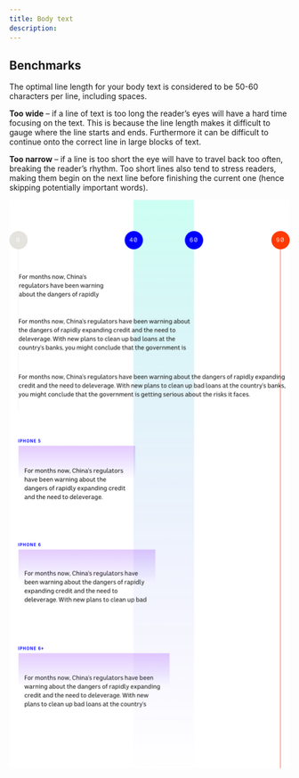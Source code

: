 ```yaml
---
title: Body text
description:
---
```


## Benchmarks

The optimal line length for your body text is considered to be 50-60 characters per line, including spaces.

**Too wide** – if a line of text is too long the reader’s eyes will have a hard time focusing on the text. This is because the line length makes it difficult to gauge where the line starts and ends. Furthermore it can be difficult to continue onto the correct line in large blocks of text.

**Too narrow** – if a line is too short the eye will have to travel back too often, breaking the reader’s rhythm. Too short lines also tend to stress readers, making them begin on the next line before finishing the current one (hence skipping potentially important words).

![body text graphic](images/text.png)


